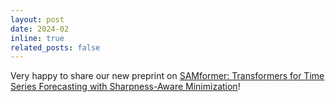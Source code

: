```yaml
---
layout: post
date: 2024-02
inline: true
related_posts: false
---
```


Very happy to share our new preprint on <a href="https://arxiv.org/pdf/2402.10198"> SAMformer: Transformers for Time Series Forecasting with Sharpness-Aware Minimization<a/>!
